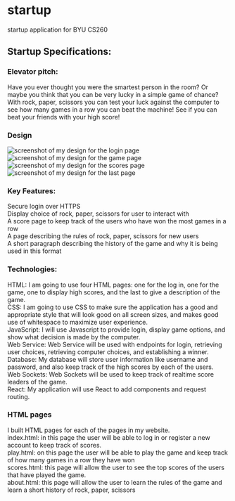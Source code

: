 # startup
startup application for BYU CS260  

## Startup Specifications:
### Elevator pitch:
Have you ever thought you were the smartest person in the room? Or maybe you think that you can be very lucky in a simple game of chance? With rock, paper, scissors you can test your luck against the computer to see how many games in a row you can beat the machine! See if you can beat your friends with your high score!  

### Design
![screenshot of my design for the login page](/loginpagedraft.jpg)
![screenshot of my design for the game page](/gamepagedraft.jpg)
![screenshot of my design for the scores page](/scorespagedraft.jpg)
![screenshot of my design for the last page](/lastpagedraft.jpg)

### Key Features:
Secure login over HTTPS  
Display choice of rock, paper, scissors for user to interact with  
A score page to keep track of the users who have won the most games in a  row  
A page describing the rules of rock, paper, scissors for new users  
A short paragraph describing the history of the game and why it is being used in this format  

### Technologies:
HTML: I am going to use four HTML pages: one for the log in, one for the game, one to display high scores, and the last to give a description of the game.  
CSS: I am going to use CSS to make sure the application has a good and appropriate style that will look good on all screen sizes, and makes good use of whitespace to maximize user experience.  
JavaScript: I will use Javascript to provide login, display game options, and show what decision is made by the computer.  
Web Service: Web Service will be used with endpoints for login, retrieving user choices, retrieving computer choices, and establishing a winner.  
Database: My database will store user information like username and password, and also keep track of the high scores by each of the users.  
Web Sockets: Web Sockets will be used to keep track of realtime score leaders of the game.  
React: My application will use React to add components and request routing.  

### HTML pages
I built HTML pages for each of the pages in my website.  
index.html: in this page the user will be able to log in or register a new account to keep track of scores.  
play.html: on this page the user will be able to play the game and keep track of how many games in a row they have won  
scores.html: this page will allow the user to see the top scores of the users that have played the game.  
about.html: this page will allow the user to learn the rules of the game and learn a short history of rock, paper, scissors